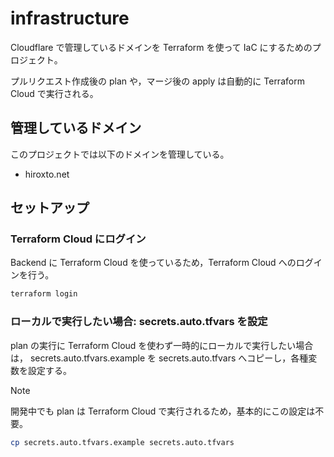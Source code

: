# infrastructure

Cloudflare で管理しているドメインを Terraform を使って IaC にするためのプロジェクト。

プルリクエスト作成後の plan や，マージ後の apply は自動的に Terraform Cloud で実行される。

## 管理しているドメイン

このプロジェクトでは以下のドメインを管理している。

- hiroxto.net

## セットアップ

### Terraform Cloud にログイン

Backend に Terraform Cloud を使っているため，Terraform Cloud へのログインを行う。

```bash
terraform login
```

### ローカルで実行したい場合: secrets.auto.tfvars を設定

plan の実行に Terraform Cloud を使わず一時的にローカルで実行したい場合は， secrets.auto.tfvars.example を secrets.auto.tfvars へコピーし，各種変数を設定する。

> [!NOTE]
> 開発中でも plan は Terraform Cloud で実行されるため，基本的にこの設定は不要。

```bash
cp secrets.auto.tfvars.example secrets.auto.tfvars
```

